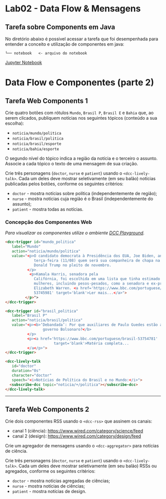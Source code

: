 
# Lab02 - Data Flow & Mensagens

## Tarefa sobre Components em Java

No diretório abaixo é possivel acessar a tarefa que foi desempenhada para entender a conceito e utilização de componentes em java:
~~~
└── notebook   <- arquivo do notebook
~~~
[Jupyter Notebook](https://github.com/ronagalvao/Laboratorios/tree/master/Lab02/notebooks/components-01-catalog.ipynb)

# Data Flow e Componentes (parte 2)

## Tarefa Web Components 1

Crie quatro botões com rótulos `Mundo`, `Brasil P`, `Brasil E` e `Bahia` que, ao serem clicados, publiquem notícias nos seguintes tópicos (conteúdo a sua escolha):
* `noticia/mundo/politica`
* `noticia/brasil/politica`
* `noticia/brasil/esporte`
* `noticia/bahia/esporte`

O segundo nível do tópico indica a região da notícia e o terceiro o assunto. Associe a cada tópico o texto de uma mensagem de sua criação.

Crie três personagens (`doctor`, `nurse` e `patient`) usando o `<dcc-lively-talk>`. Cada um deles deve mostrar seletivamente (em seu balão) notícias publicadas pelos botões, conforme os seguintes critérios:
* `doctor` - mostra notícias sobre política (independentemente de região);
* `nurse` - mostra notícias cuja região é o Brasil (independentemente do assunto);
* `patient` - mostra todas as notícias.


### Concepção dos Componentes Web

_Para visualizar os componentes utilize o ambiente [DCC Playground](https://santanche.github.io/component2learn/labs/02-data-flow_messages/notebooks/messages/dccs/playground/)._

~~~html
<dcc-trigger id="mundo_politica" 
   label="Mundo" 
   action="noticia/mundo/politica" 
   value="<p>O candidato democrata à Presidência dos EUA, Joe Biden, anunciou na 
             terça-feira (11/08) quem será sua companheira de chapa na disputa com 
             Donald Trump no pleito de novembro.
          </p>
           <p>Kamala Harris, senadora pela 
             Califórnia, foi escolhida em uma lista que tinha estimado 13 nomes de 
             mulheres, incluindo pesos-pesados, como a senadora e ex-pré-candidata 
             Elizabeth Warren. <a href='https://www.bbc.com/portuguese/internacional- 
             53745981' target='blank'>Ler mais...</a>">
         </p>">
</dcc-trigger>

<dcc-trigger id="brasil_politica" 
   label="Brasil P" 
   action="noticia/brasil/politica" 
   value="<p><b>‘Debandada’: Por que auxiliares de Paulo Guedes estão abandonando o 
                 governo Bolsonaro?</b>
          </p>
          <p><a href='https://www.bbc.com/portuguese/brasil-53754781' 
                      target='blank'>Matéria completa...
          </a</p>">
</dcc-trigger>

<dcc-lively-talk 
   id="doctor"
   duration="0s"
   character="doctor"
   speech="<i>Notícias de Política do Brasil e no Mundo:</i>">
  <subscribe-dcc topic="noticia/+/politica"></subscribe-dcc>
</dcc-lively-talk>
~~~

---

## Tarefa Web Components 2

Crie dois componentes RSS usando o `<dcc-rss>` que assinem os canais:
  * canal 1 (ciência): https://www.wired.com/category/science/feed
  * canal 2 (design): https://www.wired.com/category/design/feed

Crie um agregador de mensagens usando o `<dcc-aggregator>` para notícias de ciência.

Crie três personagens (`doctor`, `nurse` e `patient`) usando o `<dcc-lively-talk>`. Cada um deles deve mostrar seletivamente (em seu balão) RSSs ou agregados, conforme os seguintes critérios:
* `doctor` - mostra notícias agregadas de ciências;
* `nurse` - mostra notícias de ciências;
* `patient` - mostra notícias de design.
